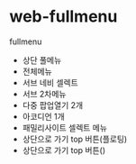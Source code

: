 # web-fullmenu
fullmenu

- 상단 풀메뉴
- 전체메뉴
- 서브 네비 셀렉트
- 서브 2차메뉴
- 다중 팝업열기 2개
- 아코디언 1개
- 패밀리사이트 셀렉트 메뉴 
- 상단으로 가기 top 버튼(플로팅)
- 상단으로 가기 top 버튼()
